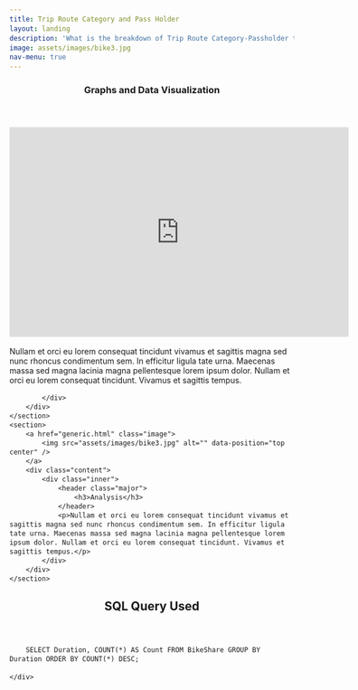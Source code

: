 ```yaml
---
title: Trip Route Category and Pass Holder
layout: landing
description: 'What is the breakdown of Trip Route Category-Passholder type combinations? What might make a particular combination more popular?'
image: assets/images/bike3.jpg
nav-menu: true
---
```


<!-- Main -->
<div id="main">

<!-- One -->
<section id="two" class="spotlights">
	<section>
		<div class="content">
			<div class="inner">
				<header class="major">
					<h3>Graphs and Data Visualization</h3>
				</header>
				<iframe width="600" height="371" seamless frameborder="0" scrolling="no" src="https://docs.google.com/spreadsheets/d/e/2PACX-1vSDkHpvMe6_URtnaDE1rfvSKauAQcQgESzbr7ernzcGIYiuz_fZAl-odFaRAI2dq172609pAhdRL7Pc/pubchart?oid=1079006564&amp;format=interactive"></iframe>
				<br>
					<p> Nullam et orci eu lorem consequat tincidunt vivamus et sagittis magna sed nunc rhoncus condimentum sem. In efficitur ligula tate urna. Maecenas massa sed magna lacinia magna pellentesque lorem ipsum dolor. Nullam et orci eu lorem consequat tincidunt. Vivamus et sagittis tempus. </p>


			</div>
		</div>
	</section>
	<section>
		<a href="generic.html" class="image">
			<img src="assets/images/bike3.jpg" alt="" data-position="top center" />
		</a>
		<div class="content">
			<div class="inner">
				<header class="major">
					<h3>Analysis</h3>
				</header>
				<p>Nullam et orci eu lorem consequat tincidunt vivamus et sagittis magna sed nunc rhoncus condimentum sem. In efficitur ligula tate urna. Maecenas massa sed magna lacinia magna pellentesque lorem ipsum dolor. Nullam et orci eu lorem consequat tincidunt. Vivamus et sagittis tempus.</p>
			</div>
		</div>
	</section>
</section>

<!-- Two -->
<section id="three">
	<div class="inner">
		<header class="major">
			<h2>SQL Query Used</h2>
		</header>

		SELECT Duration, COUNT(*) AS Count FROM BikeShare GROUP BY Duration ORDER BY COUNT(*) DESC;

	</div>
</section>

</div>
